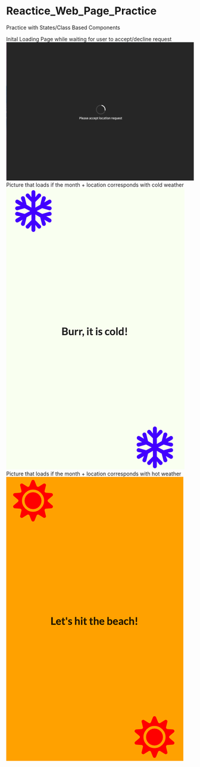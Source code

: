 # Reactice_Web_Page_Practice
Practice with States/Class Based Components

Inital Loading Page while waiting for user to accept/decline request
![Image](Loading.png)      
Picture that loads if the month + location corresponds with cold weather
![Image](Winter.png)      
Picture that loads if the month + location corresponds with hot weather
![Image](Summer.png)
